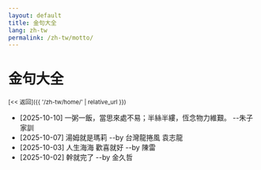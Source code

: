 ```yaml
---
layout: default
title: 金句大全
lang: zh-tw
permalink: /zh-tw/motto/
---
```

# 金句大全

<sub>[<< 返回]({{ '/zh-tw/home/' | relative_url }})</sub>

* [2025-10-10] 一粥一飯，當思來處不易；半絲半縷，恆念物力維艱。 --朱子家訓
* [2025-10-07] 湯姆就是瑪莉  --by 台灣龍捲風 袁志龍
* [2025-10-03] 人生海海 歡喜就好  --by 陳雷
* [2025-10-02] 幹就完了  --by 金久哲